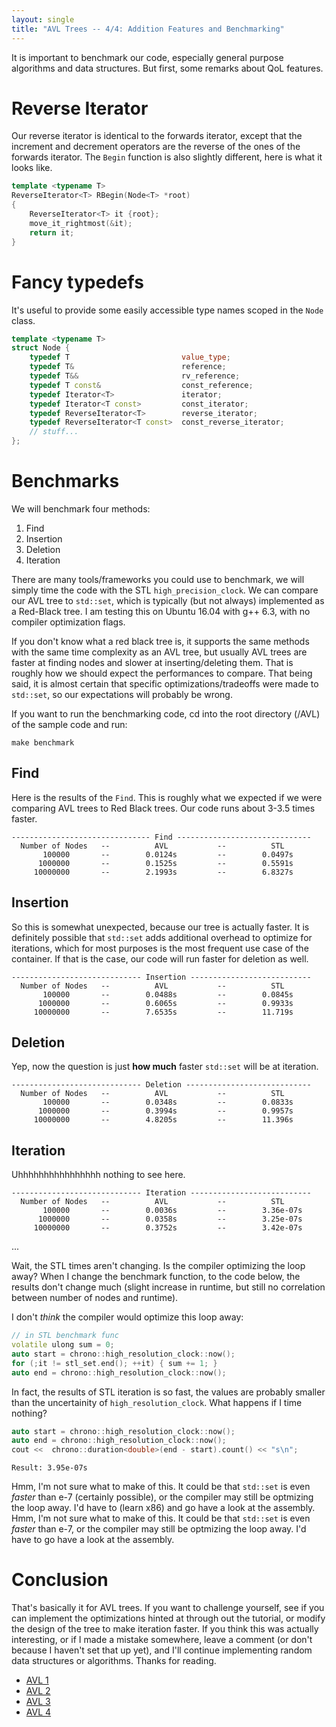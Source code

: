 ```yaml
---
layout: single
title: "AVL Trees -- 4/4: Addition Features and Benchmarking"
---
```


It is important to benchmark our code, especially general purpose algorithms and data structures. But first, some remarks about QoL features.

# Reverse Iterator
Our reverse iterator is identical to the forwards iterator, except that the increment and decrement operators are the reverse of the ones of the forwards iterator. The ```Begin``` function is also slightly different, here is what it looks like.

```cpp
template <typename T>
ReverseIterator<T> RBegin(Node<T> *root)
{
	ReverseIterator<T> it {root};
	move_it_rightmost(&it);
	return it;
}
```

# Fancy typedefs

It's useful to provide some easily accessible type names scoped in the ```Node``` class.

```cpp
template <typename T>
struct Node {
	typedef T                         value_type;
	typedef T&                        reference;
	typedef T&&                       rv_reference;
	typedef T const&                  const_reference;
	typedef Iterator<T>               iterator;
	typedef Iterator<T const>         const_iterator;
	typedef ReverseIterator<T>        reverse_iterator;
	typedef ReverseIterator<T const>  const_reverse_iterator;
	// stuff...
};
```

# Benchmarks

We will benchmark four methods:
1. Find
2. Insertion
3. Deletion
4. Iteration

There are many tools/frameworks you could use to benchmark, we will simply time the code with the STL ```high_precision_clock```. We can compare our AVL tree to ```std::set```, which is typically (but not always) implemented as a Red-Black tree. I am testing this on Ubuntu 16.04 with g++ 6.3, with no compiler optimization flags.

If you don't know what a red black tree is, it supports the same methods with the same time complexity as an AVL tree, but usually AVL trees are faster at finding nodes and slower at inserting/deleting them. That is roughly how we should expect the performances to compare. That being said, it is almost certain that specific optimizations/tradeoffs were made to ```std::set```, so our expectations will probably be wrong.

If you want to run the benchmarking code, cd into the root directory (/AVL) of the sample code and run:

```
make benchmark
```

## Find

Here is the results of the ```Find```. This is roughly what we expected if we were comparing AVL trees to Red Black trees. Our code runs about 3-3.5 times faster.

```
------------------------------- Find ------------------------------
  Number of Nodes   --          AVL           --          STL            
       100000       --        0.0124s         --        0.0497s 
      1000000       --        0.1525s         --        0.5591s 
     10000000       --        2.1993s         --        6.8327s 
```


## Insertion

So this is somewhat unexpected, because our tree is actually faster. It is definitely possible that ```std::set``` adds additional overhead to optimize for iterations, which for most purposes is the most frequent use case of the container. If that is the case, our code will run faster for deletion as well.

```
----------------------------- Insertion ---------------------------
  Number of Nodes   --          AVL           --          STL            
       100000       --        0.0488s         --        0.0845s 
      1000000       --        0.6065s         --        0.9933s 
     10000000       --        7.6535s         --        11.719s 
```


## Deletion

Yep, now the question is just __how much__ faster ```std::set``` will be at iteration.

```
----------------------------- Deletion ----------------------------
  Number of Nodes   --          AVL           --          STL            
       100000       --        0.0348s         --        0.0833s 
      1000000       --        0.3994s         --        0.9957s 
     10000000       --        4.8205s         --        11.396s 
```

## Iteration

Uhhhhhhhhhhhhhhhh nothing to see here.

```
----------------------------- Iteration ---------------------------
  Number of Nodes   --          AVL           --          STL            
       100000       --        0.0036s         --        3.36e-07s
      1000000       --        0.0358s         --        3.25e-07s
     10000000       --        0.3752s         --        3.42e-07s
```
...

Wait, the STL times aren't changing. Is the compiler optimizing the loop away? When I change the benchmark function, to the code below, the results don't change much (slight increase in runtime, but still no correlation between number of nodes and runtime).

I don't *think* the compiler would optimize this loop away:

```cpp
// in STL benchmark func
volatile ulong sum = 0;
auto start = chrono::high_resolution_clock::now();
for (;it != stl_set.end(); ++it) { sum += 1; }
auto end = chrono::high_resolution_clock::now();
```

In fact, the results of STL iteration is so fast, the values are probably smaller than the uncertainity of ```high_resolution_clock```. What happens if I time nothing?
```cpp
auto start = chrono::high_resolution_clock::now();
auto end = chrono::high_resolution_clock::now();
cout <<  chrono::duration<double>(end - start).count() << "s\n";	
```
```
Result: 3.95e-07s
```

Hmm, I'm not sure what to make of this. It could be that ```std::set``` is even _faster_ than e-7 (certainly possible), or the compiler may still be optmizing the loop away. I'd have to (learn x86) and go have a look at the assembly. 
Hmm, I'm not sure what to make of this. It could be that ```std::set``` is even _faster_ than e-7, or the compiler may still be optmizing the loop away. I'd have to go have a look at the assembly. 

# Conclusion

That's basically it for AVL trees. If you want to challenge yourself, see if you can implement the optimizations hinted at through out the tutorial, or modify the design of the tree to make iteration faster. If you think this was actually interesting, or if I made a mistake somewhere, leave a comment (or don't because I haven't set that up yet), and I'll continue implementing random data structures or algorithms. Thanks for reading.

* [AVL 1](https://hiimkarl.github.io//Learning-AVL-Trees-1/)
* [AVL 2](https://hiimkarl.github.io//Learning-AVL-Trees-2/)
* [AVL 3](https://hiimkarl.github.io//Learning-AVL-Trees-3/)
* [AVL 4](https://hiimkarl.github.io//Learning-AVL-Trees-4/)
